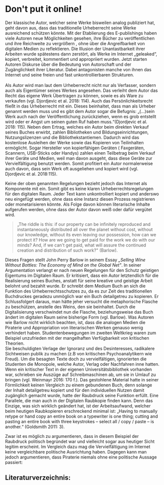 
# Don't put it online!

 Der klassische Autor, welcher seine Werke bisweilen analog publiziert hat, geht davon aus, dass das traditionelle Urheberrecht seine Werke ausreichend schützen könnte. Mit der Etablierung des E-publishings haben viele Autoren neue Möglichkeiten gesehen, ihre Bücher zu veröffentlichen und ihre Reichweite zu vergrößern , ohne über die Angreifbarkeit von digitalen Medien zu reflektieren. Die Illusion der Unantastbarkeit ihrer Arbeiten wurde spätestens dann zerstört, als Werke im Internet „geleaked“, kopiert, verbreitet, kommentiert und appropriiert wurden. Jetzt starten Autoren Diskurse über die Bedeutung von Autorschaft und der Zugänglichkeit ihrer Literatur. Dabei antagonisten manche von ihnen das Internet und seine freien und fast unkontrollierbaren Strukturen. 
</br>
</br>
Als Autor wird man laut dem Urheberrecht nicht nur als Verfasser, sondern auch als Eigentümer seines Werkes angesehen. Das verleiht dem Autor das Recht das eigene Werk Übertragen zu können, sowie es als Ware zu verkaufen (vgl. Djordjevic et al. 2018: 114). Auch das Persönlichkeitsrecht fließt in das Urheberrecht mit ein. Dieses beinhaltet, dass man als Urheber genannt werden muss und es gibt dem Autor sogar die Befugnis: „(...)sein Werk auch nach der Veröffentlichung zurückziehen, wenn es grob entstellt wird oder er Angst um seinen guten Ruf haben muss.“(Djordjevic et al. 2018: 115).
Neben dem Ertrag, welches ein Autor beim direkten Verkauf seines Buches erwirbt, zahlen Bibliotheken und Bildungseinrichtungen, Nutzungslizenzen und die Bibliothekstantiemen. Dadurch wird das kostenlose Ausleihen der Werke sowie das Kopieren von Teilinhalten ermöglicht. Sogar Hersteller von kopierfähigen Geräten ( Faxgeräten, Scannern, USB-Sticks oder Handys) zahlen einen Teilbetrag beim Verkauf ihrer Geräte und Medien, weil man davon ausgeht, dass diese Geräte zur Vervielfältigung benutzt werden. Somit profitiert ein Autor normalerweise auch davon, dass sein Werk oft ausgeliehen und kopiert wird (vgl. Djordjevic et al. 2018:115).
 
Keine der oben genannten Regelungen bezieht jedoch das Internet als Komponente mit ein. Somit gibt es keine klaren Urheberrechtsregelungen für den digitalen Raum. Jeder Text kann unkontrolliert kopiert und anderswo neu eingefügt werden, ohne dass eine Instanz diesen Prozess registrieren oder monetarisieren könnte. Als Folge davon können literarische Inhalte aufgerufen werden, ohne dass der Autor davon weiß oder dafür vergütet wird.
>„The riddle is this: if our property can be infinitely reproduced and instantaneously distributed all over the planet without cost, without our knowledge, without its even leaving our possession, how can we protect it? How are we going to get paid for the work we do with our minds? And, if we can't get paid, what will assure the continued creation and distribution of such work?" (Barlow).  
 
Dieses Fragen stellt John Perry Barlow in seinem Essay *„Selling Wine Without Bottles: The Economy of Mind on the Global Net"*. 
In seiner Argumentation verlangt er nach neuen Regelungen für den Schutz geistigen Eigentums im Digitalen Raum. Er kritisiert, dass ein Autor letztendlich für die Realisierung seines Buches, anstatt für seine kreative und geistige Arbeit belohnt und bezahlt wurde. Er schreibt dem Medium Buch an sich die Funktion des Urheberrechtsschutzes zu, da es zur Zeit des traditionellen Buchdruckes geradezu unmöglich war ein Buch detailgetreu zu kopieren. Er Schlussfolgert daraus, man hätte jeher versucht die metaphorische Flasche zu beschützen, anstelle des Weins, den sie beinhaltet. Durch die Digitalisierung verschwindet nun die Flasche, beziehungsweise das Buch ändert im digitalen Raum seine bisherige Form (vgl. Barlow).
Was Autoren wie Barlow nicht wirklich beachten, ist, dass die analogen Medien die Piraterie und Appropriation von literarischen Werken genauso wenig verhindert haben.
Studentenbewegungen im zweiten Weltkrieg waren zum Beispiel unzufrieden mit der mangelhaften Verfügbarkeit von kritischen Theorien.</br>
Sie beschuldigten Verlage der Ignoranz und des Desinteresses, radikalere Sichtweisen publik zu machen (z.B von kritischen Psychoanalytikern wie Freud). Um die besagten Texte doch zu vervielfältigen, ignorierten die Studenten die Monopole, welche Autor, Verlag oder Nachfahren inne hatten. Wenn ein kritischer Text in der eigenen Universitätsbibliothek vorhanden war, schrieben sie Auszüge auf Schreibmaschinen ab, um sie in Umlauf zu bringen (vgl. Weinmayr 2016: 170 f.).
Das gestohlene Material hatte in seiner Förmlichkeit keinen Vergleich zu einem gebundenen Buch, denn solange der Inhalt detailgetreu kopiert und für den individuellen Nutzen damit zugänglich gemacht wurde, hatte der Raubdruck seine Funktion erfüllt. Eine Parallele, die man auch in der Digitalen Raubkopie finden kann. Denn das Einzige, was sich wirklich geändert hat, ist der Arbeitsaufwand, welcher beim heutigen Raubkopieren erschreckend minimal ist: „Having to manually retype or hand copy an entire book on a typewriter is one thing; cutting and pasting an entire book with three keystrokes – select all / copy / paste – is another.“ (Goldsmith 2011: 3).

Zwar ist es möglich zu argumentieren, dass in diesem Beispiel der Raubdruck politisch begründet war und vielleicht sogar aus heutiger Sicht legitim erscheint. Im Vergleich dazu mag die Vervielfältigung im Internet keine vergleichbare politische Ausrichtung haben. Dagegen kann man jedoch argumentieren, dass Piraterie niemals ohne eine politische Aussage passiert:


 ## Literaturverzeichnis:


 
 
 

  
  
  
         
